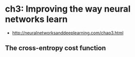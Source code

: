 # ch3: Improving the way neural networks learn

* http://neuralnetworksanddeeplearning.com/chap3.html

## The cross-entropy cost function

